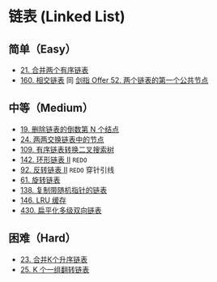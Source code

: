 # 链表 (Linked List)


## 简单（Easy）

- [21. 合并两个有序链表](https://leetcode-cn.com/problems/merge-two-sorted-lists/)
- [160. 相交链表](https://leetcode-cn.com/problems/intersection-of-two-linked-lists/) 同 [剑指 Offer 52. 两个链表的第一个公共节点](https://leetcode-cn.com/problems/liang-ge-lian-biao-de-di-yi-ge-gong-gong-jie-dian-lcof/)

## 中等（Medium）

- [19. 删除链表的倒数第 N 个结点](https://leetcode-cn.com/problems/remove-nth-node-from-end-of-list/)
- [24. 两两交换链表中的节点](https://leetcode-cn.com/problems/swap-nodes-in-pairs/)
- [109. 有序链表转换二叉搜索树](https://leetcode-cn.com/problems/convert-sorted-list-to-binary-search-tree/)
- [142. 环形链表 II](https://leetcode-cn.com/problems/linked-list-cycle-ii/) `REDO`
- [92. 反转链表 II](https://leetcode-cn.com/problems/reverse-linked-list-ii/) `REDO` 穿针引线
- [61. 旋转链表](https://leetcode-cn.com/problems/rotate-list/)
- [138. 复制带随机指针的链表](https://leetcode-cn.com/problems/copy-list-with-random-pointer/)
- [146. LRU 缓存](https://leetcode-cn.com/problems/lru-cache/)
- [430. 扁平化多级双向链表](https://leetcode-cn.com/problems/flatten-a-multilevel-doubly-linked-list/)

## 困难（Hard）

- [23. 合并K个升序链表](https://leetcode-cn.com/problems/merge-k-sorted-lists/)
- [25. K 个一组翻转链表](https://leetcode-cn.com/problems/reverse-nodes-in-k-group/)
